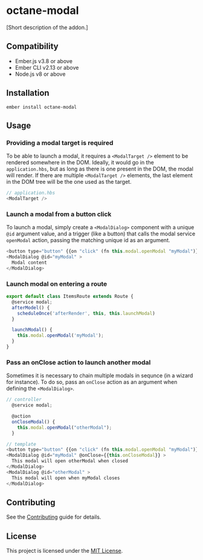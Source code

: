 octane-modal
==============================================================================

[Short description of the addon.]


Compatibility
------------------------------------------------------------------------------

* Ember.js v3.8 or above
* Ember CLI v2.13 or above
* Node.js v8 or above


Installation
------------------------------------------------------------------------------

```
ember install octane-modal
```


Usage
------------------------------------------------------------------------------
### Providing a modal target is required

To be able to launch a modal, it requires a `<ModalTarget />` element to be rendered somewhere in the DOM. Ideally, it would go in the `application.hbs`, but as long as there is one present in the DOM, the modal will render. If there are multiple `<ModalTarget />` elements, the last element in the DOM tree will be the one used as the target.

```js
// application.hbs
<ModalTarget />
```

### Launch a modal from a button click

To launch a modal, simply create a `<ModalDialog>` component with a unique `@id` argument value, and a trigger (like a button) that calls the modal service `openModal` action, passing the matching unique id as an argument.

```js
<button type="button" {{on "click" (fn this.modal.openModal "myModal")}}>open</button>
<ModalDialog @id="myModal" >
  Modal content
</ModalDialog>
```

### Launch modal on entering a route

```js
export default class ItemsRoute extends Route {
  @service modal;
  afterModel() {
    scheduleOnce('afterRender', this, this.launchModal)
  }

  launchModal() {
    this.modal.openModal('myModal');
  }
}
```

### Pass an onClose action to launch another modal

Sometimes it is necessary to chain multiple modals in sequnce (in a wizard for instance). To do so, pass an `onClose` action as an argument when defining the `<ModalDialog>`.

```js
// controller
  @service modal;

  @action
  onCloseModal() {
    this.modal.openModal("otherModal");
  }

// template
<button type="button" {{on "click" (fn this.modal.openModal "myModal")}}>open</button>
<ModalDialog @id="myModal" @onClose={{this.onCloseModal}} >
  This modal will open otherModal when closed
</ModalDialog>
<ModalDialog @id="otherModal" >
  This modal will open when myModal closes
</ModalDialog>
```


Contributing
------------------------------------------------------------------------------

See the [Contributing](CONTRIBUTING.md) guide for details.


License
------------------------------------------------------------------------------

This project is licensed under the [MIT License](LICENSE.md).
